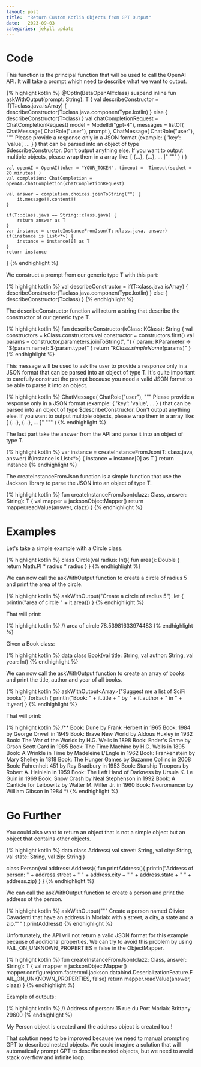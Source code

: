 ```yaml
---
layout: post
title:  "Return Custom Kotlin Objects from GPT Output"
date:   2023-09-03
categories: jekyll update
---
```


# Code

This function is the principal function that will be used to call the OpenAI API. 
It will take a prompt which need to describe what we want to output.

{% highlight kotlin %}
@OptIn(BetaOpenAI::class)
suspend inline fun  <reified T : Any> askWithOutput(prompt: String): T {
    val describeConstructor = if(T::class.java.isArray) {
        describeConstructor(T::class.java.componentType.kotlin)
    } else {
        describeConstructor(T::class)
    }
    val chatCompletionRequest = ChatCompletionRequest(
        model = ModelId("gpt-4"),
        messages = listOf(
            ChatMessage(
                ChatRole("user"),
                prompt
            ),
            ChatMessage(
                ChatRole("user"),
                """
                Please provide a response only in a JSON format (example: { 'key': 'value', ... } ) that can be parsed into 
                an object of type $describeConstructor.
                Don't output anything else.
                 If you want to output multiple objects, please wrap them in a array like: [ {...}, {...}, ... ]"
                """
            )
        )
    )

    val openAI = OpenAI(token = "YOUR_TOKEN", timeout =  Timeout(socket = 20.minutes) )
    val completion: ChatCompletion = openAI.chatCompletion(chatCompletionRequest)

    val answer = completion.choices.joinToString("") {
        it.message!!.content!!
    }

    if(T::class.java == String::class.java) {
        return answer as T
    }
    var instance = createInstanceFromJson(T::class.java, answer)
    if(instance is List<*>) {
        instance = instance[0] as T
    }
    return instance
}
{% endhighlight %}

We construct a prompt from our generic type T with this part:

{% highlight kotlin %}
val describeConstructor = if(T::class.java.isArray) {
    describeConstructor(T::class.java.componentType.kotlin)
} else {
    describeConstructor(T::class)
}
{% endhighlight %}

The describeConstructor function will return a string that describe the constructor of our generic type T.

{% highlight kotlin %}
fun <T : Any> describeConstructor(kClass: KClass<T>): String {
    val constructors = kClass.constructors
    val constructor = constructors.first()
    val params = constructor.parameters.joinToString(", ") { param: KParameter ->
        "${param.name}: ${param.type}"
    }
    return "${kClass.simpleName}($params)"
}
{% endhighlight %}

This message will be used to ask the user to provide a response only in a JSON format that can be parsed into an object of type T.
It's quite important to carefully construct the prompt because you need a valid JSON format to be able to parse it into an object.

{% highlight kotlin %}
ChatMessage(
    ChatRole("user"),
    """
        Please provide a response only in a JSON format (example: { 'key': 'value', ... } ) that can be parsed into
        an object of type $describeConstructor.
        Don't output anything else.
        If you want to output multiple objects, please wrap them in a array like: [ {...}, {...}, ... ]"
    """
)
{% endhighlight %}

The last part take the answer from the API and parse it into an object of type T.

{% highlight kotlin %}
var instance = createInstanceFromJson(T::class.java, answer)
if(instance is List<*>) {
    instance = instance[0] as T
}
return instance
{% endhighlight %}

The createInstanceFromJson function is a simple function that use the Jackson library to parse the JSON into an object of type T.

{% highlight kotlin %}
fun <T> createInstanceFromJson(clazz: Class<T>, answer: String): T {
    val mapper = jacksonObjectMapper()
    return mapper.readValue(answer, clazz)
}
{% endhighlight %}

# Examples

Let's take a simple example with a Circle class.

{% highlight kotlin %}
class Circle(val radius: Int){
    fun area(): Double {
        return Math.PI * radius * radius
    }
}
{% endhighlight %}

We can now call the askWithOutput function to create a circle of radius 5 and print the area of the circle.

{% highlight kotlin %}
askWithOutput<Circle>("Create a circle of radius 5")
    .let {
        println("area of circle " + it.area())
    }
{% endhighlight %}

That will print: 

{% highlight kotlin %}
// area of circle 78.53981633974483
{% endhighlight %}

Given a Book class:

{% highlight kotlin %}
data class Book(val title: String, val author: String, val year: Int)
{% endhighlight %}

We can now call the askWithOutput function to create an array of books and print the title, author and year of all books.

{% highlight kotlin %}
askWithOutput<Array<Book>>("Suggest me a list of SciFi books")
    .forEach {
        println("Book: " + it.title + " by " + it.author + " in " + it.year)
    }
{% endhighlight %}

That will print:

{% highlight kotlin %}
/**
Book: Dune by Frank Herbert in 1965
Book: 1984 by George Orwell in 1949
Book: Brave New World by Aldous Huxley in 1932
Book: The War of the Worlds by H.G. Wells in 1898
Book: Ender's Game by Orson Scott Card in 1985
Book: The Time Machine by H.G. Wells in 1895
Book: A Wrinkle in Time by Madeleine L'Engle in 1962
Book: Frankenstein by Mary Shelley in 1818
Book: The Hunger Games by Suzanne Collins in 2008
Book: Fahrenheit 451 by Ray Bradbury in 1953
Book: Starship Troopers by Robert A. Heinlein in 1959
Book: The Left Hand of Darkness by Ursula K. Le Guin in 1969
Book: Snow Crash by Neal Stephenson in 1992
Book: A Canticle for Leibowitz by Walter M. Miller Jr. in 1960
Book: Neuromancer by William Gibson in 1984
*/
{% endhighlight %}

# Go Further

You could also want to return an object that is not a simple object but an object that contains other objects.

{% highlight kotlin %}
data class Address(
    val street: String, 
    val city: String, 
    val state: String, 
    val zip: String
)

class Person(val address: Address){
    fun printAddress(){
        println("Address of person: " + address.street 
            + " " + address.city + " " + address.state + " " + address.zip)
    }
}
{% endhighlight %}

We can call the askWithOutput function to create a person and print the address of the person.

{% highlight kotlin %}
askWithOutput<Person>("""
    Create a person named Olivier Cavadenti that have
    an address in Morlaix with a street, a city, a state and a zip."""
).printAddress()
{% endhighlight %}

Unfortunately, the API will not return a valid JSON format for this example because of additional properties.
We can try to avoid this problem by using FAIL_ON_UNKNOWN_PROPERTIES = false in the ObjectMapper.

{% highlight kotlin %}
fun <T> createInstanceFromJson(clazz: Class<T>, answer: String): T {
    val mapper = jacksonObjectMapper()
    mapper.configure(com.fasterxml.jackson.databind.DeserializationFeature.FAIL_ON_UNKNOWN_PROPERTIES, false)
    return mapper.readValue(answer, clazz)
}
{% endhighlight %}

Example of outputs:
    
{% highlight kotlin %}
// Address of person: 15 rue du Port Morlaix Brittany 29600
{% endhighlight %}

My Person object is created and the address object is created too !

That solution need to be improved because we need to manual prompting GPT to described nested objects. 
We could imagine a solution that will automatically prompt GPT to describe nested objects, but we need to avoid
stack overflow and infinite loop.
